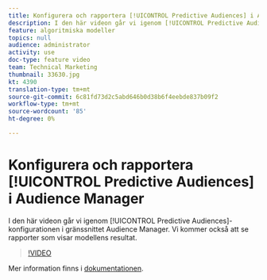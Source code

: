 ```yaml
---
title: Konfigurera och rapportera [!UICONTROL Predictive Audiences] i Audience Manager
description: I den här videon går vi igenom [!UICONTROL Predictive Audiences]-konfigurationen i gränssnittet Audience Manager. Vi kommer också att se rapporter som visar modellens resultat.
feature: algoritmiska modeller
topics: null
audience: administrator
activity: use
doc-type: feature video
team: Technical Marketing
thumbnail: 33630.jpg
kt: 4390
translation-type: tm+mt
source-git-commit: 6c81fd73d2c5abd646b0d38b6f4eebde837b09f2
workflow-type: tm+mt
source-wordcount: '85'
ht-degree: 0%

---
```



# Konfigurera och rapportera [!UICONTROL Predictive Audiences] i Audience Manager

I den här videon går vi igenom [!UICONTROL Predictive Audiences]-konfigurationen i gränssnittet Audience Manager. Vi kommer också att se rapporter som visar modellens resultat.

>[!VIDEO](https://video.tv.adobe.com/v/33630/?quality=12)

Mer information finns i [dokumentationen](https://docs.adobe.com/content/help/en/audience-manager/user-guide/features/algorithmic-models/predictive-audiences/predictive-audiences.html).
